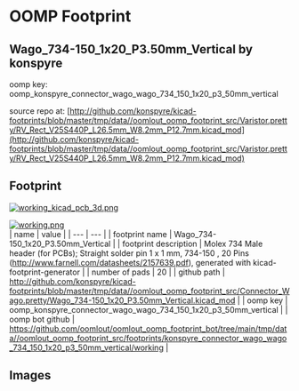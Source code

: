 # OOMP Footprint  
## Wago_734-150_1x20_P3.50mm_Vertical  by konspyre  
  
oomp key: oomp_konspyre_connector_wago_wago_734_150_1x20_p3_50mm_vertical  
  
source repo at: [http://github.com/konspyre/kicad-footprints/blob/master/tmp/data//oomlout_oomp_footprint_src/Varistor.pretty/RV_Rect_V25S440P_L26.5mm_W8.2mm_P12.7mm.kicad_mod](http://github.com/konspyre/kicad-footprints/blob/master/tmp/data//oomlout_oomp_footprint_src/Varistor.pretty/RV_Rect_V25S440P_L26.5mm_W8.2mm_P12.7mm.kicad_mod)  
## Footprint  
  
[![working_kicad_pcb_3d.png](working_kicad_pcb_3d_600.png)](working_kicad_pcb_3d.png)  
  
[![working.png](working_600.png)](working.png)  
| name | value | 
| --- | --- | 
| footprint name | Wago_734-150_1x20_P3.50mm_Vertical | 
| footprint description | Molex 734 Male header (for PCBs); Straight solder pin 1 x 1 mm, 734-150 , 20 Pins (http://www.farnell.com/datasheets/2157639.pdf), generated with kicad-footprint-generator | 
| number of pads | 20 | 
| github path | http://github.com/konspyre/kicad-footprints/blob/master/tmp/data//oomlout_oomp_footprint_src/Connector_Wago.pretty/Wago_734-150_1x20_P3.50mm_Vertical.kicad_mod | 
| oomp key | oomp_konspyre_connector_wago_wago_734_150_1x20_p3_50mm_vertical | 
| oomp bot github | https://github.com/oomlout/oomlout_oomp_footprint_bot/tree/main/tmp/data//oomlout_oomp_footprint_src/footprints/konspyre_connector_wago_wago_734_150_1x20_p3_50mm_vertical/working | 
## Images  
